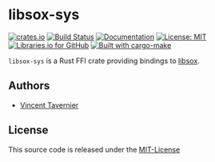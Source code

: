 # libsox-sys

[![crates.io](https://img.shields.io/crates/v/libsox-sys.svg)](https://crates.io/crates/libsox-sys) [![Build Status](https://travis-ci.org/vtavernier/libsox-sys.svg)](http://travis-ci.org/vtavernier/libsox-sys) [![Documentation](https://docs.rs/libsox-sys/badge.svg)](https://docs.rs/libsox-sys) [![License: MIT](https://img.shields.io/badge/License-MIT-blue.svg)](https://opensource.org/licenses/MIT) [![Libraries.io for GitHub](https://img.shields.io/librariesio/github/vtavernier/libsox-sys.svg)](https://libraries.io/vtavernier/libsox-sys) [![Built with cargo-make](https://sagiegurari.github.io/cargo-make/assets/badges/cargo-make.svg)](https://sagiegurari.github.io/cargo-make)

`libsox-sys` is a Rust FFI crate providing bindings to
[libsox](http://sox.sourceforge.net/).

## Authors

* [Vincent Tavernier](https://github.com/vtavernier)

## License

This source code is released under the [MIT-License](https://opensource.org/licenses/MIT)
